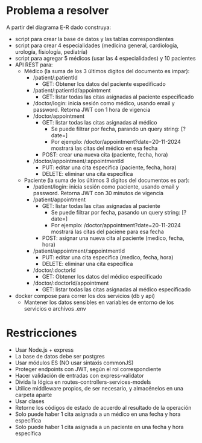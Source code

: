 # Problema a resolver
A partir del diagrama E-R dado construya:
* script para crear la base de datos y las tablas correspondientes
* script para crear 4 especialidades (medicina general, cardiología, urología, fisiología, pediatría)
* script para agregar 5 médicos (usar las 4 especialidades) y 10 pacientes
* API REST para:  
  * Médico (la suma de los 3 últimos dígitos del documento es impar):
    * /patient/:patientId
      * GET: Obtener los datos del paciente espedificado
    * /patient/:patientId/appointment
      * GET: listar todas las citas asignadas al paciente especificado
    * /doctor/login: inicia sesión como médico, usando email y password. Retorna JWT con 1 hora de vigencia
    * /doctor/appointment
      * GET: listar todas las citas asignadas al médico
        * Se puede filtrar por fecha, parando un query string: [?date=<DD-MM-YYYY>]
        * Por ejemplo: /doctor/appointment?date=20-11-2024 mostrará las citas del médico en esa fecha
      * POST: crear una nueva cita (paciente, fecha, hora)
    * /doctor/appointment/:appointmentId
      * PUT: editar una cita específica (paciente, fecha, hora)
      * DELETE: eliminar una cita específica
  * Paciente (la suma de los últimos 3 dígitos del documentos es par):
    * /patient/login: inicia sesión como paciente, usando email y password. Retorna JWT con 30 minutos de vigencia
    * /patient/appointment
      * GET: listar todas las citas asignadas al paciente
        * Se puede filtrar por fecha, pasando un query string: [?date=<DD-MM-YYYY>]
        * Por ejemplo: /doctor/appointment?date=20-11-2024 mostrará las citas del paciene para esa fecha
      * POST: asignar una nueva cita al paciente (medico, fecha, hora)
    * /patient/appointment/:appointmentId
      * PUT: editar una cita específica (medico, fecha, hora)
      * DELETE: eliminar una cita específica
    * /doctor/:doctorId
      * GET: Obtener los datos del médico especificado
    * /doctor/:doctorId/appointment
      * GET: listar todas las citas asignadas al médico especificado  
* docker compose para correr los dos servicios (db y api)
  * Mantener los datos sensibles en variables de entorno de los servicios o archivos .env
# Restricciones
* Usar Node.js + express
* La base de datos debe ser postgres
* Usar módulos ES (NO usar sintaxis commonJS)
* Proteger endpoints con JWT, según el rol correspondiente
* Hacer validación de entradas con express-validator
* Divida la lógica en routes-controllers-services-models
* Utilice middleware propios, de ser necesario, y almacénelos en una carpeta aparte
* Usar clases
* Retorne los códigos de estado de acuerdo al resultado de la operación
* Solo puede haber 1 cita asignada a un médico en una fecha y hora específica
* Solo puede haber 1 cita asignada a un paciente en una fecha y hora específica
